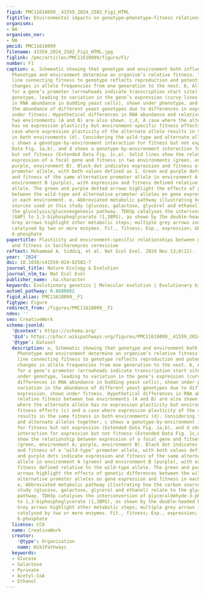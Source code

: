 ```yaml
---
figid: PMC11618099__41559_2024_2582_Fig1_HTML
figtitle: Environmental impacts on genotype–phenotype–fitness relationships
organisms:
- NA
organisms_ner:
- NA
pmcid: PMC11618099
filename: 41559_2024_2582_Fig1_HTML.jpg
figlink: /pmc/articles/PMC11618099/figure/F1/
number: F1
caption: a, Schematic showing that genotype and environment both influence phenotype.
  Phenotype and environment determine an organism’s relative fitness. The grey dotted
  line connecting fitness to genotype reflects reproduction and potential evolutionary
  changes in allele frequencies from one generation to the next. b, Allelic variation
  for a gene’s promoter (arrowheads indicate transcription start site) is shown under
  genotype, leading to variation in the gene’s expression (curvy lines represent differences
  in RNA abundance in budding yeast cells), shown under phenotype, and variation in
  the abundance of different yeast genotypes due to differences in expression, shown
  under fitness. Hypothetical differences in RNA abundance and relative fitness between
  two environments (A and B) are also shown. c,d, A case where the alternate allele
  has no expression plasticity but environment-specific fitness effects (c) and a
  case where expression plasticity of the alternate allele results in the same fitness
  in both environments (d). Considering the wild-type and alternate alleles together,
  c shows a genotype-by-environment interaction for fitness but not expression (Extended
  Data Fig. 1a,b), and d shows a genotype-by-environment interaction for expression
  but not fitness (Extended Data Fig. 1c,e). Solid lines show the relationship between
  expression of a focal gene and fitness in two environments (green, environment A;
  purple, environment B). Black dot indicates expression and fitness of a ‘wild-type’
  promoter allele, with both values defined as 1. Green and purple dots indicate expression
  and fitness of the same alternative promoter allele in environment A (green) and
  environment B (purple), with expression and fitness defined relative to the wild-type
  allele. The green and purple dotted arrows highlight the effects of genetic differences
  between the wild-type and alternative promoter alleles on gene expression and fitness
  in each environment. e, Abbreviated metabolic pathway illustrating how the carbon
  sources used in this study (glucose, galactose, glycerol and ethanol) relate to
  the glycolysis/gluconeogenesis pathway. TDH3p catalyses the interconversion of glyceraldehyde-3-phosphate
  (GAP) to 1,3-biphosphoglycerate (1,3BPG), as shown by the double-headed black arrow.
  Grey arrows highlight other metabolic steps; multiple grey arrows indicate reactions
  catalysed by two or more enzymes. Fit., fitness; Exp., expression; G6P, glucose
  6-phosphate
papertitle: Plasticity and environment-specific relationships between gene expression
  and fitness in Saccharomyces cerevisiae
reftext: Mohammad A. Siddiq, et al. Nat Ecol Evol. 2024 Nov 13;8(12).
year: '2024'
doi: 10.1038/s41559-024-02582-7
journal_title: Nature Ecology & Evolution
journal_nlm_ta: Nat Ecol Evol
publisher_name: .na.character
keywords: Evolutionary genetics | Molecular evolution | Evolutionary biology
automl_pathway: 0.8680062
figid_alias: PMC11618099__F1
figtype: Figure
redirect_from: /figures/PMC11618099__F1
ndex: ''
seo: CreativeWork
schema-jsonld:
  '@context': https://schema.org/
  '@id': https://pfocr.wikipathways.org/figures/PMC11618099__41559_2024_2582_Fig1_HTML.html
  '@type': Dataset
  description: a, Schematic showing that genotype and environment both influence phenotype.
    Phenotype and environment determine an organism’s relative fitness. The grey dotted
    line connecting fitness to genotype reflects reproduction and potential evolutionary
    changes in allele frequencies from one generation to the next. b, Allelic variation
    for a gene’s promoter (arrowheads indicate transcription start site) is shown
    under genotype, leading to variation in the gene’s expression (curvy lines represent
    differences in RNA abundance in budding yeast cells), shown under phenotype, and
    variation in the abundance of different yeast genotypes due to differences in
    expression, shown under fitness. Hypothetical differences in RNA abundance and
    relative fitness between two environments (A and B) are also shown. c,d, A case
    where the alternate allele has no expression plasticity but environment-specific
    fitness effects (c) and a case where expression plasticity of the alternate allele
    results in the same fitness in both environments (d). Considering the wild-type
    and alternate alleles together, c shows a genotype-by-environment interaction
    for fitness but not expression (Extended Data Fig. 1a,b), and d shows a genotype-by-environment
    interaction for expression but not fitness (Extended Data Fig. 1c,e). Solid lines
    show the relationship between expression of a focal gene and fitness in two environments
    (green, environment A; purple, environment B). Black dot indicates expression
    and fitness of a ‘wild-type’ promoter allele, with both values defined as 1. Green
    and purple dots indicate expression and fitness of the same alternative promoter
    allele in environment A (green) and environment B (purple), with expression and
    fitness defined relative to the wild-type allele. The green and purple dotted
    arrows highlight the effects of genetic differences between the wild-type and
    alternative promoter alleles on gene expression and fitness in each environment.
    e, Abbreviated metabolic pathway illustrating how the carbon sources used in this
    study (glucose, galactose, glycerol and ethanol) relate to the glycolysis/gluconeogenesis
    pathway. TDH3p catalyses the interconversion of glyceraldehyde-3-phosphate (GAP)
    to 1,3-biphosphoglycerate (1,3BPG), as shown by the double-headed black arrow.
    Grey arrows highlight other metabolic steps; multiple grey arrows indicate reactions
    catalysed by two or more enzymes. Fit., fitness; Exp., expression; G6P, glucose
    6-phosphate
  license: CC0
  name: CreativeWork
  creator:
    '@type': Organization
    name: WikiPathways
  keywords:
  - Glucose
  - Galactose
  - Pyruvate
  - Acetyl-CoA
  - Ethanol
---
```

